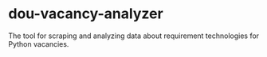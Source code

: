 # dou-vacancy-analyzer
The tool for scraping and analyzing data about requirement technologies for Python vacancies.
